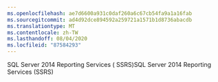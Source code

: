 ```yaml
---
ms.openlocfilehash: ae7d6600a931c0daf260a6c67cb54fa9a1a16fab
ms.sourcegitcommit: ad4d92dce894592a259721a1571b1d8736abacdb
ms.translationtype: MT
ms.contentlocale: zh-TW
ms.lasthandoff: 08/04/2020
ms.locfileid: "87584293"
---
```

<span data-ttu-id="d2bf8-101">SQL Server 2014 Reporting Services \( SSRS\)</span><span class="sxs-lookup"><span data-stu-id="d2bf8-101">SQL Server 2014 Reporting Services \(SSRS\)</span></span>

